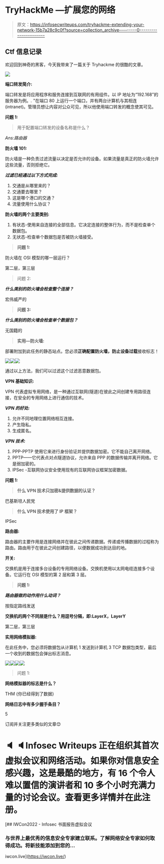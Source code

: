 # TryHackMe —扩展您的网络

> 原文：<https://infosecwriteups.com/tryhackme-extending-your-network-15b7a28c9c0f?source=collection_archive---------0----------------------->

## Ctf 信息记录

欢迎回到神奇的黑客，今天我带来了一篇关于 Tryhackme 的很酷的文章。

![](img/826505bfe803dd183a9d183d4a802403.png)

**端口转发简介:**

端口转发是将应用程序和服务连接到互联网的有用组件。以 IP 地址为“192.168”的服务器为例。*.* "在端口 80 上运行一个端口，并有两台计算机与其相连(intranet)。管理员想让内容对公众可见，所以他使用端口转发的概念使其可见。

**问题 1:**

> 用于配置端口转发的设备名称是什么？

*Ans:路由器*

**防火墙 101:**

防火墙是一种负责过滤流量以决定是否允许的设备。如果流量是真正的防火墙允许这些流量，否则拒绝它。

***过滤已经通过以下方式完成:***

1.  交通是从哪里来的？
2.  交通要去哪里？
3.  这是哪个港口的交通？
4.  流量使用什么协议？

**防火墙的两个主要类别:**

1.  有状态-使用来自连接的全部信息。它决定连接的整体行为，而不是检查单个数据包。
2.  无状态-检查单个数据包是否被防火墙接受。

> **问题 1:**

防火墙在 OSI 模型的哪一层运行？

第二层，第三层

> 问题 2:

***什么类别的防火墙会检查整个连接？***

宏伟威严的

> **问题 3:**

***什么类别的防火墙会检查单个数据包？***

无国籍的

> **实用—防火墙:**

部署附加到此任务的静态站点。您必须**正确配置防火墙，防止设备过载**接收标志！

![](img/ce384dce1472ab9e00329758d851a420.png)![](img/ebe35a23a7db4a7c29cec19150dbb955.png)![](img/3eb80a3c4c45eae4900660ccbccd984b.png)

通过以上方法，我们可以过滤这个过滤恶意数据包。

**VPN 基础知识:**

VPN 代表虚拟专用网络，是一种通过互联网(隧道)在彼此之间创建专用路径连接，在安全的专用网络上进行通信的技术。

***VPN 的好处:***

1.  允许不同地理位置网络相互连接。
2.  产生隐私。
3.  生成匿名。

***VPN 技术:***

1.  PPP-PPTP 使用它来进行身份验证并提供数据加密。它不能自己离开网络。
2.  PPTP——它代表点对点隧道协议，允许来自 PPP 的数据传输并离开网络。它是弱加密的。
3.  IPSec -互联网协议安全使用现有的互联网协议框架加密数据。

**问题 1:**

> **什么 VPN 技术只加密&提供数据的认证？**

巴基斯坦人民党

> **什么 VPN 技术使用了 IP 框架？**

IPSec

**路由器:**

路由器的主要作用是连接网络并在彼此之间传递数据。传递或传播数据的过程称为路由。路由用于在彼此之间创建路径，以便数据成功到达目的地。

**开关:**

交换机是用于连接多台设备的专用网络设备。交换机使用以太网电缆连接多个设备。它运行在 OSI 模型的第 2 层和第 3 层。

> **问题 1:**

***路由器做的动作用什么动词？***

按指定路线发送

**交换机的两个不同层是什么？用逗号分隔，即:LayerX，LayerY**

第二层，第三层

**实用网络模拟器:**

在此任务中，您必须将数据包从计算机 1 发送到计算机 3 TCP 数据包类型，最后一个收到的数据包会弹出标志消息。

![](img/57482bce658808612550dd16f7558d4a.png)![](img/b4e9d961af417933dc7bd8fe12db7f48.png)![](img/fab0c737607053034556580244043d26.png)![](img/2bf0e2c08ac4581f7acc9ba469eab4b0.png)

> 问题 1:

**网络模拟器的标志是什么？**

THM {你已经得到了数据}

**网络日志中有多少握手条目？**

5

订阅并关注更多类似的文章😊

# 🔈 🔈Infosec Writeups 正在组织其首次虚拟会议和网络活动。如果你对信息安全感兴趣，这是最酷的地方，有 16 个令人难以置信的演讲者和 10 多个小时充满力量的讨论会议。查看更多详情并在此注册。

[](https://iwcon.live/) [## IWCon2022 - Infosec 书面报告虚拟会议

### 与世界上最优秀的信息安全专家建立联系。了解网络安全专家如何取得成功。将新技能添加到您的…

iwcon.live](https://iwcon.live/)